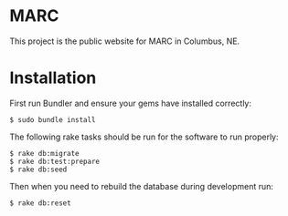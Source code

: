 MARC
========================

This project is the public website for MARC in Columbus, NE.

Installation
============

First run Bundler and ensure your gems have installed correctly:

    $ sudo bundle install

The following rake tasks should be run for the software to run properly:

    $ rake db:migrate
    $ rake db:test:prepare
    $ rake db:seed

Then when you need to rebuild the database during development run:

    $ rake db:reset